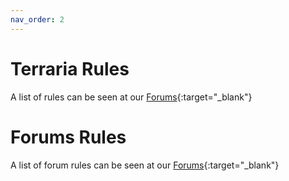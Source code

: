 ```yaml
---
nav_order: 2
---
```

# Terraria Rules
A list of rules can be seen at our [Forums](https://dark-gaming.com/thread/421){:target="_blank"}

# Forums Rules
A list of forum rules can be seen at our [Forums](https://dark-gaming.com/thread/949){:target="_blank"}